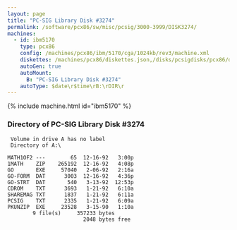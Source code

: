 ```yaml
---
layout: page
title: "PC-SIG Library Disk #3274"
permalink: /software/pcx86/sw/misc/pcsig/3000-3999/DISK3274/
machines:
  - id: ibm5170
    type: pcx86
    config: /machines/pcx86/ibm/5170/cga/1024kb/rev3/machine.xml
    diskettes: /machines/pcx86/diskettes.json,/disks/pcsigdisks/pcx86/diskettes.json
    autoGen: true
    autoMount:
      B: "PC-SIG Library Disk #3274"
    autoType: $date\r$time\rB:\rDIR\r
---
```


{% include machine.html id="ibm5170" %}

### Directory of PC-SIG Library Disk #3274

     Volume in drive A has no label
     Directory of A:\

    MATH1OF2 ---        65  12-16-92   3:00p
    1MATH    ZIP    265192  12-16-92   4:08p
    GO       EXE     57040   2-06-92   2:16a
    GO-FORM  DAT      3003  12-16-92   4:36p
    GO-STRT  DAT       540   3-13-92  12:53p
    CDROM    TXT      3693   1-21-92   6:10a
    SHAREMAG TXT      1837   1-21-92   6:11a
    PCSIG    TXT      2335   1-21-92   6:09a
    PKUNZIP  EXE     23528   3-15-90   1:10a
            9 file(s)     357233 bytes
                            2048 bytes free
